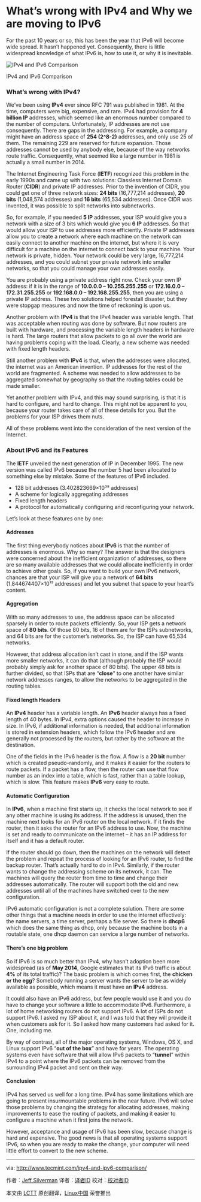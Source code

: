 What’s wrong with IPv4 and Why we are moving to IPv6
================================================================================
For the past 10 years or so, this has been the year that IPv6 will become wide spread. It hasn’t happened yet. Consequently, there is little widespread knowledge of what IPv6 is, how to use it, or why it is inevitable.

![IPv4 and IPv6 Comparison](http://www.tecmint.com/wp-content/uploads/2014/09/ipv4-ipv6.gif)

IPv4 and IPv6 Comparison

### What’s wrong with IPv4? ###

We’ve been using **IPv4** ever since RFC 791 was published in 1981. At the time, computers were big, expensive, and rare. IPv4 had provision for **4 billion IP** addresses, which seemed like an enormous number compared to the number of computers. Unfortunately, IP addresses are not use consequently. There are gaps in the addressing. For example, a company might have an address space of **254 (2^8-2)** addresses, and only use 25 of them. The remaining 229 are reserved for future expansion. Those addresses cannot be used by anybody else, because of the way networks route traffic. Consequently, what seemed like a large number in 1981 is actually a small number in 2014.

The Internet Engineering Task Force (**IETF**) recognized this problem in the early 1990s and came up with two solutions: Classless Internet Domain Router (**CIDR**) and private IP addresses. Prior to the invention of CIDR, you could get one of three network sizes: **24 bits** (16,777,214 addresses), **20 bits** (1,048,574 addresses) and **16 bits** (65,534 addresses). Once CIDR was invented, it was possible to split networks into subnetworks.

So, for example, if you needed **5 IP** addresses, your ISP would give you a network with a size of 3 bits which would give you **6 IP** addresses. So that would allow your ISP to use addresses more efficiently. Private IP addresses allow you to create a network where each machine on the network can easily connect to another machine on the internet, but where it is very difficult for a machine on the internet to connect back to your machine. Your network is private, hidden. Your network could be very large, 16,777,214 addresses, and you could subnet your private network into smaller networks, so that you could manage your own addresses easily.

You are probably using a private address right now. Check your own IP address: if it is in the range of **10.0.0.0 – 10.255.255.255** or **172.16.0.0 – 172.31.255.255** or **192.168.0.0 – 192.168.255.255**, then you are using a private IP address. These two solutions helped forestall disaster, but they were stopgap measures and now the time of reckoning is upon us.

Another problem with **IPv4** is that the IPv4 header was variable length. That was acceptable when routing was done by software. But now routers are built with hardware, and processing the variable length headers in hardware is hard. The large routers that allow packets to go all over the world are having problems coping with the load. Clearly, a new scheme was needed with fixed length headers.

Still another problem with **IPv4** is that, when the addresses were allocated, the internet was an American invention. IP addresses for the rest of the world are fragmented. A scheme was needed to allow addresses to be aggregated somewhat by geography so that the routing tables could be made smaller.

Yet another problem with IPv4, and this may sound surprising, is that it is hard to configure, and hard to change. This might not be apparent to you, because your router takes care of all of these details for you. But the problems for your ISP drives them nuts.

All of these problems went into the consideration of the next version of the Internet.

### About IPv6 and its Features ###

The **IETF** unveiled the next generation of IP in December 1995. The new version was called IPv6 because the number 5 had been allocated to something else by mistake. Some of the features of IPv6 included.

- 128 bit addresses (3.402823669×10³⁸ addresses)
- A scheme for logically aggregating addresses
- Fixed length headers
- A protocol for automatically configuring and reconfiguring your network.

Let’s look at these features one by one:

#### Addresses ####

The first thing everybody notices about **IPv6** is that the number of addresses is enormous. Why so many? The answer is that the designers were concerned about the inefficient organization of addresses, so there are so many available addresses that we could allocate inefficiently in order to achieve other goals. So, if you want to build your own IPv6 network, chances are that your ISP will give you a network of **64 bits** (1.844674407×10¹⁹ addresses) and let you subnet that space to your heart’s content.

#### Aggregation ####

With so many addresses to use, the address space can be allocated sparsely in order to route packets efficiently. So, your ISP gets a network space of **80 bits**. Of those 80 bits, 16 of them are for the ISPs subnetworks, and 64 bits are for the customer’s networks. So, the ISP can have 65,534 networks.

However, that address allocation isn’t cast in stone, and if the ISP wants more smaller networks, it can do that (although probably the ISP would probably simply ask for another space of 80 bits). The upper 48 bits is further divided, so that ISPs that are “**close**” to one another have similar network addresses ranges, to allow the networks to be aggregated in the routing tables.

#### Fixed length Headers ####

An **IPv4** header has a variable length. An **IPv6** header always has a fixed length of 40 bytes. In IPv4, extra options caused the header to increase in size. In IPv6, if additional information is needed, that additional information is stored in extension headers, which follow the IPv6 header and are generally not processed by the routers, but rather by the software at the destination.

One of the fields in the IPv6 header is the flow. A flow is a **20 bit** number which is created pseudo-randomly, and it makes it easier for the routers to route packets. If a packet has a flow, then the router can use that flow number as an index into a table, which is fast, rather than a table lookup, which is slow. This feature makes **IPv6** very easy to route.

#### Automatic Configuration ####

In **IPv6**, when a machine first starts up, it checks the local network to see if any other machine is using its address. If the address is unused, then the machine next looks for an IPv6 router on the local network. If it finds the router, then it asks the router for an IPv6 address to use. Now, the machine is set and ready to communicate on the internet – it has an IP address for itself and it has a default router.

If the router should go down, then the machines on the network will detect the problem and repeat the process of looking for an IPv6 router, to find the backup router. That’s actually hard to do in IPv4. Similarly, if the router wants to change the addressing scheme on its network, it can. The machines will query the router from time to time and change their addresses automatically. The router will support both the old and new addresses until all of the machines have switched over to the new configuration.

IPv6 automatic configuration is not a complete solution. There are some other things that a machine needs in order to use the internet effectively: the name servers, a time server, perhaps a file server. So there is **dhcp6** which does the same thing as dhcp, only because the machine boots in a routable state, one dhcp daemon can service a large number of networks.

#### There’s one big problem ####

So if IPv6 is so much better than IPv4, why hasn’t adoption been more widespread (as of **May 2014**, Google estimates that its IPv6 traffic is about **4%** of its total traffic)? The basic problem is which comes first, the **chicken or the egg**? Somebody running a server wants the server to be as widely available as possible, which means it must have an **IPv4** address.

It could also have an IPv6 address, but few people would use it and you do have to change your software a little to accommodate IPv6. Furthermore, a lot of home networking routers do not support IPv6. A lot of ISPs do not support IPv6. I asked my ISP about it, and I was told that they will provide it when customers ask for it. So I asked how many customers had asked for it. One, including me.

By way of contrast, all of the major operating systems, Windows, OS X, and Linux support IPv6 “**out of the box**” and have for years. The operating systems even have software that will allow IPv6 packets to “**tunnel**” within IPv4 to a point where the IPv6 packets can be removed from the surrounding IPv4 packet and sent on their way.

#### Conclusion ####

IPv4 has served us well for a long time. IPv4 has some limitations which are going to present insurmountable problems in the near future. IPv6 will solve those problems by changing the strategy for allocating addresses, making improvements to ease the routing of packets, and making it easier to configure a machine when it first joins the network.

However, acceptance and usage of IPv6 has been slow, because change is hard and expensive. The good news is that all operating systems support IPv6, so when you are ready to make the change, your computer will need little effort to convert to the new scheme.

--------------------------------------------------------------------------------

via: http://www.tecmint.com/ipv4-and-ipv6-comparison/

作者：[Jeff Silverman][a]
译者：[译者ID](https://github.com/译者ID)
校对：[校对者ID](https://github.com/校对者ID)

本文由 [LCTT](https://github.com/LCTT/TranslateProject) 原创翻译，[Linux中国](http://linux.cn/) 荣誉推出

[a]:http://www.tecmint.com/author/jeffsilverm/
